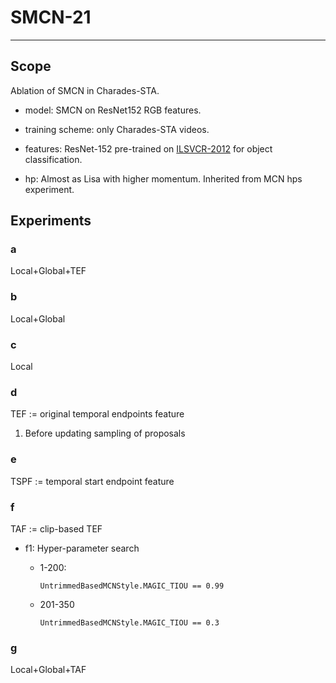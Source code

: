 # SMCN-21
___

## Scope

Ablation of SMCN in Charades-STA.

- model: SMCN on ResNet152 RGB features.

- training scheme: only Charades-STA videos.

- features: ResNet-152 pre-trained on [ILSVCR-2012](http://www.image-net.org/challenges/LSVRC/2012/) for object classification.

- hp: Almost as Lisa with higher momentum. Inherited from MCN hps experiment.

## Experiments

### a

Local+Global+TEF

### b

Local+Global

### c

Local

### d

TEF := original temporal endpoints feature


1. Before updating sampling of proposals

### e

TSPF := temporal start endpoint feature

### f

TAF := clip-based TEF

- f1: Hyper-parameter search

  - 1-200:

    `UntrimmedBasedMCNStyle.MAGIC_TIOU == 0.99`

  - 201-350

    `UntrimmedBasedMCNStyle.MAGIC_TIOU == 0.3`

### g

Local+Global+TAF